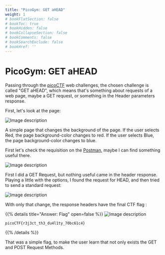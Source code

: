 ```yaml
---
title: "PicoGym: GET aHEAD"
weight: 1
# bookFlatSection: false
# bookToc: true
# bookHidden: false
# bookCollapseSection: false
# bookComments: false
# bookSearchExclude: false
# bookHref: ''
---
```

# PicoGym: GET aHEAD

Passing through the [picoCTF](https://play.picoctf.org/practice/challenge/) web challenges, the chosen challenge is called "GET aHEAD", which means that's something about requests of a web page, maybe a GET request, or something in the Header parameters response.

First, let's look at the page:

![Image description](/images/picogym-get-ahead/1.png)

A simple page that changes the background of the page.
If the user selects Red, the page background-color changes to red. 
If the user selects Blue, the page background-color changes to blue.

First let's check the requisition on the [Postman](postman.com/), maybe I can find something useful there.

![Image description](/images/picogym-get-ahead/2.png)

First I did a GET Request, but nothing useful came in the header response. Playing a little with the options, I found the request for HEAD, and then tried to send a standard request:

![Image description](/images/picogym-get-ahead/3.jpg)

With only that change, the response headers have the final CTF flag :

{{% details title="Answer: Flag" open=false %}}
![Image description](/images/picogym-get-ahead/4.png)
```
picoCTF{r3j3ct_th3_du4l1ty_70bc61c4}
```
{{% /details %}}

That was a simple flag, to make the user learn that not only exists the GET and POST Request Methods.
